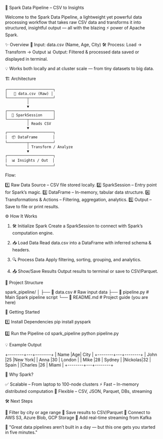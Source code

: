 🚀 Spark Data Pipeline – CSV to Insights

Welcome to the Spark Data Pipeline, a lightweight yet powerful data processing workflow that takes raw CSV data and transforms it into structured, insightful output — all with the blazing ⚡ power of Apache Spark.


✨ Overview
📄 Input: data.csv (Name, Age, City)
🛠 Process: Load → Transform → Output
📊 Output: Filtered & processed data saved or displayed in terminal.

💡 Works both locally and at cluster scale — from tiny datasets to big data.

🏗 Architecture

    ┌─────────────────────┐
    │   📄 data.csv (Raw) │
    └─────────┬───────────┘
              │
              ▼
    ┌─────────────────────┐
    │  🚀 SparkSession     │
    └─────────┬───────────┘
              │ Reads CSV
              ▼
    ┌─────────────────────┐
    │  📦 DataFrame       │
    └─────────┬───────────┘
              │ Transform / Analyze
              ▼
    ┌─────────────────────┐
    │  📊 Insights / Out  │
    └─────────────────────┘

Flow:

1️⃣ Raw Data Source – CSV file stored locally.
2️⃣ SparkSession – Entry point for Spark’s magic.
3️⃣ DataFrame – In-memory, tabular data structure.
4️⃣ Transformations & Actions – Filtering, aggregation, analytics.
5️⃣ Output – Save to file or print results.

⚙️ How It Works

1) 🛠 Initialize Spark
                       Create a SparkSession to connect with Spark’s computation engine.

2) 📥 Load Data
                       Read data.csv into a DataFrame with inferred schema & headers.

3) 🔍 Process Data
                       Apply filtering, sorting, grouping, and analytics.

4) 📤 Show/Save Results
                       Output results to terminal or save to CSV/Parquet.

📂 Project Structure

spark_pipeline/
│
├── 📄 data.csv       # Raw input data
├── 🐍 pipeline.py    # Main Spark pipeline script
└── 📘 README.md      # Project guide (you are here)

🚦 Getting Started

1️⃣ Install Dependencies
         pip install pyspark

2️⃣ Run the Pipeline
        cd spark_pipeline
        python pipeline.py

💡 Example Output

+--------+---+--------+
|   Name |Age|  City  |
+--------+---+--------+
|  John  |25 |New York|
|  Anna  |30 | London |
|  Mike  |28 | Sydney |
|Nickolas|32 | Spain  |
|Charles |26 | Miami  |
+--------+---+--------+

🌟 Why Spark?

✅ Scalable – From laptop to 100-node clusters
⚡ Fast – In-memory distributed computation
📂 Flexible – CSV, JSON, Parquet, DBs, streaming

🛠 Next Steps

🔹 Filter by city or age range
🔹 Save results to CSV/Parquet
🔹 Connect to AWS S3, Azure Blob, GCP Storage
🔹 Add real-time streaming from Kafka

💬 "Great data pipelines aren’t built in a day — but this one gets you started in five minutes."
